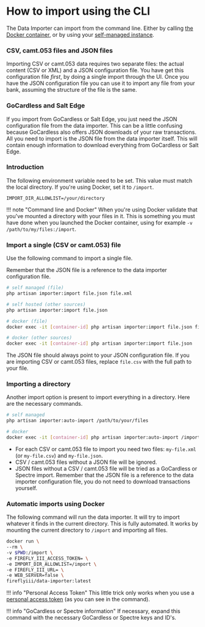 # How to import using the CLI

The Data Importer can import from the command line. Either by calling [the Docker container](../installation/docker.md), or by using your [self-managed instance](../installation/self-managed.md).

### CSV, camt.053 files and JSON files

Importing CSV or camt.053 data requires two separate files: the actual content (CSV or XML) and a JSON configuration file. You have get this configuration file *first*, by doing a single import through the UI. Once you have the JSON configuration file you can use it to import any file from your bank, assuming the structure of the file is the same.

### GoCardless and Salt Edge

If you import from GoCardless or Salt Edge, you just need the JSON configuration file from the data importer. This can be a little confusing because GoCardless also offers JSON downloads of your raw transactions. All you need to import is the JSON file from the data importer itself. This will contain enough information to download everything from GoCardless or Salt Edge.

### Introduction

The following environment variable need to be set. This value must match the local directory. If you're using Docker, set it to `/import`.

```
IMPORT_DIR_ALLOWLIST=/your/directory
```

!!! note "Command line and Docker"
    When you're using Docker validate that you've mounted a directory with your files in it. This is something you must have done when you launched the Docker container, using for example `-v /path/to/my/files:/import`.

### Import a single (CSV or camt.053) file

Use the following command to import a single file.

Remember that the JSON file is a reference to the data importer configuration file.

```bash
# self managed (file)
php artisan importer:import file.json file.xml

# self hosted (other sources)
php artisan importer:import file.json

# docker (file)
docker exec -it [container-id] php artisan importer:import file.json file.csv

# docker (other sources)
docker exec -it [container-id] php artisan importer:import file.json
```

The JSON file should always point to your JSON configuration file. If you are importing CSV or camt.053 files, replace `file.csv` with the full path to your file.

### Importing a directory

Another import option is present to import everything in a directory. Here are the necessary commands.

```bash
# self managed
php artisan importer:auto-import /path/to/your/files

# docker
docker exec -it [container-id] php artisan importer:auto-import /import
```

- For each CSV or camt.053 file to import you need two files: `my-file.xml` (or `my-file.csv`) and `my-file.json`.
- CSV / camt.053 files without a JSON file will be ignored.
- JSON files without a CSV / camt.053 file will be tried as a GoCardless or Spectre import. Remember that the JSON file is a reference to the data importer configuration file, you do not need to download transactions yourself.

### Automatic imports using Docker

The following command will run the data importer. It will try to import whatever it finds in the current directory. This is fully automated. It works by mounting the current directory to `/import` and importing all files.

```bash
docker run \
--rm \
-v $PWD:/import \
-e FIREFLY_III_ACCESS_TOKEN= \
-e IMPORT_DIR_ALLOWLIST=/import \
-e FIREFLY_III_URL= \
-e WEB_SERVER=false \
fireflyiii/data-importer:latest
```

!!! info "Personal Access Token"
    This little trick only works when you use a [personal access token](../installation/configuration.md) (as you can see in the command).

!!! info "GoCardless or Spectre information"
    If necessary, expand this command with the necessary GoCardless or Spectre keys and ID's.

